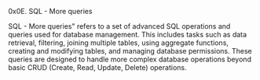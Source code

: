 0x0E. SQL - More queries

SQL - More queries" refers to a set of advanced SQL operations and queries used for database management. This includes tasks such as data retrieval, filtering, joining multiple tables, using aggregate functions, creating and modifying tables, and managing database permissions. These queries are designed to handle more complex database operations beyond basic CRUD (Create, Read, Update, Delete) operations.
